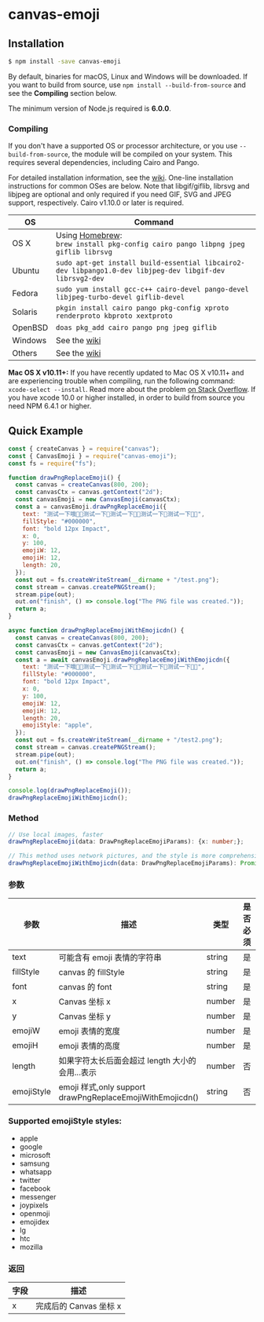 # canvas-emoji

## Installation

```bash
$ npm install -save canvas-emoji
```

By default, binaries for macOS, Linux and Windows will be downloaded. If you want to build from source, use `npm install --build-from-source` and see the **Compiling** section below.

The minimum version of Node.js required is **6.0.0**.

### Compiling

If you don't have a supported OS or processor architecture, or you use `--build-from-source`, the module will be compiled on your system. This requires several dependencies, including Cairo and Pango.

For detailed installation information, see the [wiki](https://github.com/Automattic/node-canvas/wiki/_pages). One-line installation instructions for common OSes are below. Note that libgif/giflib, librsvg and libjpeg are optional and only required if you need GIF, SVG and JPEG support, respectively. Cairo v1.10.0 or later is required.

| OS      | Command                                                                                                  |
| ------- | -------------------------------------------------------------------------------------------------------- |
| OS X    | Using [Homebrew](https://brew.sh/):<br/>`brew install pkg-config cairo pango libpng jpeg giflib librsvg` |
| Ubuntu  | `sudo apt-get install build-essential libcairo2-dev libpango1.0-dev libjpeg-dev libgif-dev librsvg2-dev` |
| Fedora  | `sudo yum install gcc-c++ cairo-devel pango-devel libjpeg-turbo-devel giflib-devel`                      |
| Solaris | `pkgin install cairo pango pkg-config xproto renderproto kbproto xextproto`                              |
| OpenBSD | `doas pkg_add cairo pango png jpeg giflib`                                                               |
| Windows | See the [wiki](https://github.com/Automattic/node-canvas/wiki/Installation:-Windows)                     |
| Others  | See the [wiki](https://github.com/Automattic/node-canvas/wiki)                                           |

**Mac OS X v10.11+:** If you have recently updated to Mac OS X v10.11+ and are experiencing trouble when compiling, run the following command: `xcode-select --install`. Read more about the problem [on Stack Overflow](http://stackoverflow.com/a/32929012/148072).
If you have xcode 10.0 or higher installed, in order to build from source you need NPM 6.4.1 or higher.

## Quick Example

```javascript
const { createCanvas } = require("canvas");
const { CanvasEmoji } = require("canvas-emoji");
const fs = require("fs");

function drawPngReplaceEmoji() {
  const canvas = createCanvas(800, 200);
  const canvasCtx = canvas.getContext("2d");
  const canvasEmoji = new CanvasEmoji(canvasCtx);
  const a = canvasEmoji.drawPngReplaceEmoji({
    text: "测试一下哦💋💃测试一下💋测试一下💋💃测试一下💋测试一下💋💃",
    fillStyle: "#000000",
    font: "bold 12px Impact",
    x: 0,
    y: 100,
    emojiW: 12,
    emojiH: 12,
    length: 20,
  });
  const out = fs.createWriteStream(__dirname + "/test.png");
  const stream = canvas.createPNGStream();
  stream.pipe(out);
  out.on("finish", () => console.log("The PNG file was created."));
  return a;
}

async function drawPngReplaceEmojiWithEmojicdn() {
  const canvas = createCanvas(800, 200);
  const canvasCtx = canvas.getContext("2d");
  const canvasEmoji = new CanvasEmoji(canvasCtx);
  const a = await canvasEmoji.drawPngReplaceEmojiWithEmojicdn({
    text: "测试一下哦💋💃测试一下💋测试一下💋💃测试一下💋测试一下💋💃",
    fillStyle: "#000000",
    font: "bold 12px Impact",
    x: 0,
    y: 100,
    emojiW: 12,
    emojiH: 12,
    length: 20,
    emojiStyle: "apple",
  });
  const out = fs.createWriteStream(__dirname + "/test2.png");
  const stream = canvas.createPNGStream();
  stream.pipe(out);
  out.on("finish", () => console.log("The PNG file was created."));
  return a;
}

console.log(drawPngReplaceEmoji());
drawPngReplaceEmojiWithEmojicdn();
```

### Method

```typescript
// Use local images, faster
drawPngReplaceEmoji(data: DrawPngReplaceEmojiParams): {x: number;};

// This method uses network pictures, and the style is more comprehensive
drawPngReplaceEmojiWithEmojicdn(data: DrawPngReplaceEmojiParams): Promise<{ x: number; }>;
```

### 参数

| 参数       | 描述                                                      | 类型   | 是否必须 | default |
| ---------- | --------------------------------------------------------- | ------ | -------- | ------- |
| text       | 可能含有 emoji 表情的字符串                               | string | 是       |
| fillStyle  | canvas 的 fillStyle                                       | string | 是       |
| font       | canvas 的 font                                            | string | 是       |
| x          | Canvas 坐标 x                                             | number | 是       |
| y          | Canvas 坐标 y                                             | number | 是       |
| emojiW     | emoji 表情的宽度                                          | number | 是       |
| emojiH     | emoji 表情的高度                                          | number | 是       |
| length     | 如果字符太长后面会超过 length 大小的会用...表示           | number | 否       |
| emojiStyle | emoji 样式,only support drawPngReplaceEmojiWithEmojicdn() | string | 否       | google  |

### Supported emojiStyle styles:

- apple
- google
- microsoft
- samsung
- whatsapp
- twitter
- facebook
- messenger
- joypixels
- openmoji
- emojidex
- lg
- htc
- mozilla

### 返回

| 字段 | 描述                   |
| ---- | ---------------------- |
| x    | 完成后的 Canvas 坐标 x |
